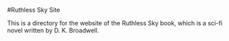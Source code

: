 #Ruthless Sky Site

This is a directory for the website of the Ruthless Sky book, which is a sci-fi novel written by D. K. Broadwell.
